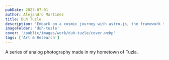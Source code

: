 ```yaml
---
pubDate: 2023-07-01
author: Alejandro Martinez
title: Duh Tuzle
description: "Embark on a cosmic journey with astro.js, the framework that makes interstellar development a breeze. Pair it with Tailwind CSS for a design that's out of this world"
imageFolder: 'duh-tuzle'
cover: '/public/images/work/duh-tuzle/cover.webp'
tags: ['Art & Research']
---
```


A series of analog photography made in my hometown of Tuzla.
